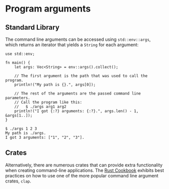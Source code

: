 # Program arguments

## Standard Library

The command line arguments can be accessed using `std::env::args`, which returns an iterator that yields a `String` for each argument:

```rust,editable
use std::env;

fn main() {
    let args: Vec<String> = env::args().collect();

    // The first argument is the path that was used to call the program.
    println!("My path is {}.", args[0]);

    // The rest of the arguments are the passed command line parameters.
    // Call the program like this:
    //   $ ./args arg1 arg2
    println!("I got {:?} arguments: {:?}.", args.len() - 1, &args[1..]);
}
```

```shell
$ ./args 1 2 3
My path is ./args.
I got 3 arguments: ["1", "2", "3"].
```

## Crates

Alternatively, there are numerous crates that can provide extra functionality when creating command-line applications. The [Rust Cookbook] exhibits best practices on how to use one of the more popular command line argument crates, `clap`.

[Rust Cookbook]: https://rust-lang-nursery.github.io/rust-cookbook/cli/arguments.html
